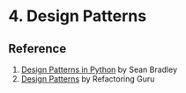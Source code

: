 # 4. Design Patterns



## Reference

1. [Design Patterns in Python](https://sbcode.net/python/) by Sean Bradley
2. [Design Patterns](https://refactoring.guru/design-patterns) by Refactoring Guru
